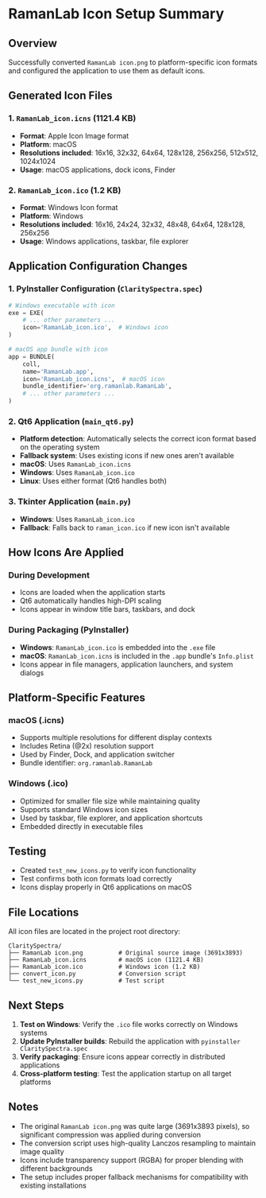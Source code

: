 # RamanLab Icon Setup Summary

## Overview
Successfully converted `RamanLab icon.png` to platform-specific icon formats and configured the application to use them as default icons.

## Generated Icon Files

### 1. `RamanLab_icon.icns` (1121.4 KB)
- **Format**: Apple Icon Image format
- **Platform**: macOS
- **Resolutions included**: 16x16, 32x32, 64x64, 128x128, 256x256, 512x512, 1024x1024
- **Usage**: macOS applications, dock icons, Finder

### 2. `RamanLab_icon.ico` (1.2 KB)  
- **Format**: Windows Icon format
- **Platform**: Windows  
- **Resolutions included**: 16x16, 24x24, 32x32, 48x48, 64x64, 128x128, 256x256
- **Usage**: Windows applications, taskbar, file explorer

## Application Configuration Changes

### 1. PyInstaller Configuration (`ClaritySpectra.spec`)
```python
# Windows executable with icon
exe = EXE(
    # ... other parameters ...
    icon='RamanLab_icon.ico',  # Windows icon
)

# macOS app bundle with icon
app = BUNDLE(
    coll,
    name='RamanLab.app',
    icon='RamanLab_icon.icns',  # macOS icon
    bundle_identifier='org.ramanlab.RamanLab',
    # ... other parameters ...
)
```

### 2. Qt6 Application (`main_qt6.py`)
- **Platform detection**: Automatically selects the correct icon format based on the operating system
- **Fallback system**: Uses existing icons if new ones aren't available
- **macOS**: Uses `RamanLab_icon.icns`
- **Windows**: Uses `RamanLab_icon.ico`
- **Linux**: Uses either format (Qt6 handles both)

### 3. Tkinter Application (`main.py`)  
- **Windows**: Uses `RamanLab_icon.ico`
- **Fallback**: Falls back to `raman_icon.ico` if new icon isn't available

## How Icons Are Applied

### During Development
- Icons are loaded when the application starts
- Qt6 automatically handles high-DPI scaling
- Icons appear in window title bars, taskbars, and dock

### During Packaging (PyInstaller)
- **Windows**: `RamanLab_icon.ico` is embedded into the `.exe` file
- **macOS**: `RamanLab_icon.icns` is included in the `.app` bundle's `Info.plist`
- Icons appear in file managers, application launchers, and system dialogs

## Platform-Specific Features

### macOS (.icns)
- Supports multiple resolutions for different display contexts
- Includes Retina (@2x) resolution support
- Used by Finder, Dock, and application switcher
- Bundle identifier: `org.ramanlab.RamanLab`

### Windows (.ico)
- Optimized for smaller file size while maintaining quality
- Supports standard Windows icon sizes
- Used by taskbar, file explorer, and application shortcuts
- Embedded directly in executable files

## Testing
- Created `test_new_icons.py` to verify icon functionality
- Test confirms both icon formats load correctly
- Icons display properly in Qt6 applications on macOS

## File Locations
All icon files are located in the project root directory:
```
ClaritySpectra/
├── RamanLab icon.png          # Original source image (3691x3893)
├── RamanLab_icon.icns         # macOS icon (1121.4 KB)
├── RamanLab_icon.ico          # Windows icon (1.2 KB)
├── convert_icon.py            # Conversion script
└── test_new_icons.py          # Test script
```

## Next Steps
1. **Test on Windows**: Verify the `.ico` file works correctly on Windows systems
2. **Update PyInstaller builds**: Rebuild the application with `pyinstaller ClaritySpectra.spec`
3. **Verify packaging**: Ensure icons appear correctly in distributed applications
4. **Cross-platform testing**: Test the application startup on all target platforms

## Notes
- The original `RamanLab icon.png` was quite large (3691x3893 pixels), so significant compression was applied during conversion
- The conversion script uses high-quality Lanczos resampling to maintain image quality
- Icons include transparency support (RGBA) for proper blending with different backgrounds
- The setup includes proper fallback mechanisms for compatibility with existing installations 